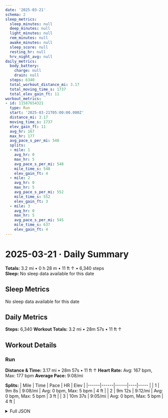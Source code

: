 ```yaml
---
date: '2025-03-21'
schema: 2
sleep_metrics:
  sleep_minutes: null
  deep_minutes: null
  light_minutes: null
  rem_minutes: null
  awake_minutes: null
  sleep_score: null
  resting_hr: null
  hrv_night_avg: null
daily_metrics:
  body_battery:
    charge: null
    drain: null
  steps: 6340
  total_workout_distance_mi: 3.17
  total_moving_time_s: 1737
  total_elev_gain_ft: 11
workout_metrics:
- id: 11587654321
  type: Run
  start: '2025-03-21T05:00:00.000Z'
  distance_mi: 3.17
  moving_time_s: 1737
  elev_gain_ft: 11
  avg_hr: 167
  max_hr: 177
  avg_pace_s_per_mi: 548
  splits:
  - mile: 1
    avg_hr: 0
    max_hr: 5
    avg_pace_s_per_mi: 548
    mile_time_s: 548
    elev_gain_ft: 4
  - mile: 2
    avg_hr: 0
    max_hr: 5
    avg_pace_s_per_mi: 552
    mile_time_s: 552
    elev_gain_ft: 3
  - mile: 3
    avg_hr: 0
    max_hr: 5
    avg_pace_s_per_mi: 545
    mile_time_s: 637
    elev_gain_ft: 4
---
```

# 2025-03-21 · Daily Summary
**Totals:** 3.2 mi • 0 h 28 m • 11 ft ↑ • 6,340 steps  
**Sleep:** No sleep data available for this date

## Sleep Metrics
No sleep data available for this date

## Daily Metrics
**Steps:** 6,340
**Workout Totals:** 3.2 mi • 28m 57s • 11 ft ↑

## Workout Details
### Run
**Distance & Time:** 3.17 mi • 28m 57s • 11 ft ↑
**Heart Rate:** Avg: 167 bpm, Max: 177 bpm
**Average Pace:** 9:08/mi

**Splits:**
| Mile | Time | Pace | HR | Elev |
|------|------|------|----|----- |
| 1 | 9m 8s | 9:08/mi | Avg: 0 bpm, Max: 5 bpm | 4 ft |
| 2 | 9m 12s | 9:12/mi | Avg: 0 bpm, Max: 5 bpm | 3 ft |
| 3 | 10m 37s | 9:05/mi | Avg: 0 bpm, Max: 5 bpm | 4 ft |


<details>
<summary>Full JSON</summary>

```json
{
  "date": "2025-03-21",
  "schema": 2,
  "sleep_metrics": {
    "sleep_minutes": null,
    "deep_minutes": null,
    "light_minutes": null,
    "rem_minutes": null,
    "awake_minutes": null,
    "sleep_score": null,
    "resting_hr": null,
    "hrv_night_avg": null
  },
  "daily_metrics": {
    "body_battery": {
      "charge": null,
      "drain": null
    },
    "steps": 6340,
    "total_workout_distance_mi": 3.17,
    "total_moving_time_s": 1737,
    "total_elev_gain_ft": 11
  },
  "workout_metrics": [
    {
      "id": 11587654321,
      "type": "Run",
      "start": "2025-03-21T05:00:00.000Z",
      "distance_mi": 3.17,
      "moving_time_s": 1737,
      "elev_gain_ft": 11,
      "avg_hr": 167,
      "max_hr": 177,
      "avg_pace_s_per_mi": 548,
      "splits": [
        {
          "mile": 1,
          "avg_hr": 0,
          "max_hr": 5,
          "avg_pace_s_per_mi": 548,
          "mile_time_s": 548,
          "elev_gain_ft": 4
        },
        {
          "mile": 2,
          "avg_hr": 0,
          "max_hr": 5,
          "avg_pace_s_per_mi": 552,
          "mile_time_s": 552,
          "elev_gain_ft": 3
        },
        {
          "mile": 3,
          "avg_hr": 0,
          "max_hr": 5,
          "avg_pace_s_per_mi": 545,
          "mile_time_s": 637,
          "elev_gain_ft": 4
        }
      ]
    }
  ]
}
```
</details>
